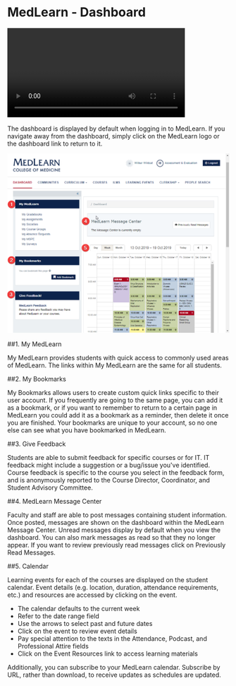 # MedLearn - Dashboard

  <video width="80%" controls="controls">
<source src="https://arizona.box.com/shared/static/mmng5mos6kokxureeyf9yfuwm8f5xxbi.mp4" type="video/mp4">
</video>

The dashboard is displayed by default when logging in to MedLearn. If you navigate away from the dashboard, simply click on the MedLearn logo or the dashboard link to return to it.

![Dashboard](./images/MedLearn/student-dashboard.png)

##1. My MedLearn

My MedLearn provides students with quick access to commonly used areas of MedLearn. The links within My MedLearn are the same for all students.

##2. My Bookmarks

My Bookmarks allows users to create custom quick links specific to their user account. If you frequently are going to the same page, you can add it as a bookmark, or if you want to remember to return to a certain page in MedLearn you could add it as a bookmark as a reminder, then delete it once you are finished. Your bookmarks are unique to your account, so no one else can see what you have bookmarked in MedLearn.

##3. Give Feedback

Students are able to submit feedback for specific courses or for IT. IT feedback might include a suggestion or a bug/issue you've identified. Course feedback is specific to the course you select in the feedback form, and is anonymously reported to the Course Director, Coordinator, and Student Advisory Committee.

##4. MedLearn Message Center

Faculty and staff are able to post messages containing student information. Once posted, messages are shown on the dashboard within the MedLearn Message Center. Unread messages display by default when you view the dashboard. You can also mark messages as read so that they no longer appear. If you want to review previously read messages click on Previously Read Messages.

##5. Calendar

Learning events for each of the courses are displayed on the student calendar. Event details (e.g. location, duration, attendance requirements, etc.) and resources are accessed by clicking on the event.

* The calendar defaults to the current week
* Refer to the date range field
* Use the arrows to select past and future dates
* Click on the event to review event details
* Pay special attention to the texts in the Attendance, Podcast, and Professional Attire fields
* Click on the Event Resources link to access learning materials

Additionally, you can subscribe to your MedLearn calendar. Subscribe by URL, rather than download, to receive updates as schedules are updated.